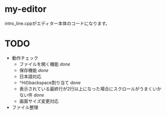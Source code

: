 # my-editor
intro_line.cppがエディター本体のコードになります。


# TODO
- 動作チェック
  - ファイルを開く機能 *done*
  - 保存機能 *done*
  - 日本語対応
  - ^Hのbackspace割り当て *done*
  - 表示されている最終行が2行以上になった場合にスクロールがうまくいかない件 *done*
  - 画面サイズ変更対応
- ファイル整理